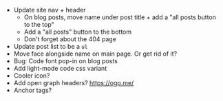 - Update site nav + header
  - On blog posts, move name under post title + add a "all posts button to the top"
  - Add a "all posts" button to the bottom
  - Don't forget about the 404 page
- Update post list to be a `ul`
- Move face alongside name on main page. Or get rid of it?
- Bug: Code font pop-in on blog posts
- Add light-mode code css variant
- Cooler icon?
- Add open graph headers? https://ogp.me/
- Anchor tags?
